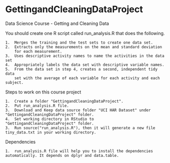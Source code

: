 # GettingandCleaningDataProject
Data Science Course - Getting and Cleaning Data

You should create one R script called run_analysis.R that does the following. 

	1.	Merges the training and the test sets to create one data set.
    2.	Extracts only the measurements on the mean and standard deviation
		for each measurement. 
    3.	Uses descriptive activity names to name the activities in the data set
    4.	Appropriately labels the data set with descriptive variable names. 
	5.	From the data set in step 4, creates a second, independent tidy data
		set with the average of each variable for each activity and each subject.

Steps to work on this course project

    1.	Create a folder "GettingandCleaningDataProject".
	2.	Put run_analysis.R file.
	3.	Download and Keep data source folder "UCI HAR Dataset" under "GettingandCleaningDataProject" folder.
	4.	Set working directory in RStudio to "GettingandCleaningDataProject" folder.
    3.	Run source("run_analysis.R"), then it will generate a new file tiny_data.txt in your working directory.

Dependencies
	
	1.	run_analysis.R file will help you to install the dependencies automatically. It depends on dplyr and data.table. 